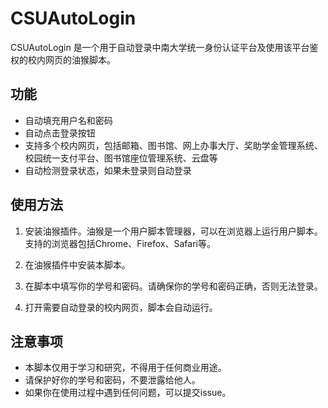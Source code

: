 # CSUAutoLogin

CSUAutoLogin 是一个用于自动登录中南大学统一身份认证平台及使用该平台鉴权的校内网页的油猴脚本。

## 功能

- 自动填充用户名和密码
- 自动点击登录按钮
- 支持多个校内网页，包括邮箱、图书馆、网上办事大厅、奖助学金管理系统、校园统一支付平台、图书馆座位管理系统、云盘等
- 自动检测登录状态，如果未登录则自动登录

## 使用方法

1. 安装油猴插件。油猴是一个用户脚本管理器，可以在浏览器上运行用户脚本。支持的浏览器包括Chrome、Firefox、Safari等。

2. 在油猴插件中安装本脚本。

3. 在脚本中填写你的学号和密码。请确保你的学号和密码正确，否则无法登录。

4. 打开需要自动登录的校内网页，脚本会自动运行。

## 注意事项

- 本脚本仅用于学习和研究，不得用于任何商业用途。
- 请保护好你的学号和密码，不要泄露给他人。
- 如果你在使用过程中遇到任何问题，可以提交issue。
